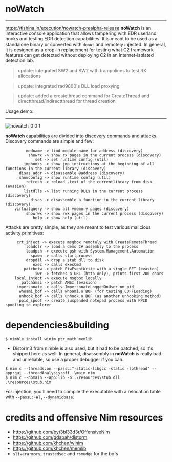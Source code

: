 # noWatch
---
https://tishina.in/execution/nowatch-prealpha-release
**noWatch** is an interactive console application that allows tampering with EDR userland hooks and testing EDR detection capabilities. It is meant to be used as a standalone binary or converted with `donut` and remotely injected. In general, it is designed as a drop-in replacement for testing what C2 framework features can get detected without deploying C2 in an Internet-isolated detection lab.
> update: integrated SW2 and SW2 with trampolines to test RX allocations

> update: integrated rad9800's DLL load proxying

> update: added a createthread command for CreateThread and directthread/indirectthread for thread creation 

Usage demo:

---
![nowatch_0 0 1](https://user-images.githubusercontent.com/502153/164777170-41ed8161-f646-4336-a124-1b31c4c0b35c.gif)


**noWatch** capabilities are divided into discovery commands and attacks. Discovery commands are simple and few:
```
         modname -> find module name for address (discovery)
          showrx -> show rx pages in the current process (discovery)
             set -> set runtime config (util)
        jmphooks -> show jmp instructions at the beginning of all functions in the current library (discovery)
      disas_addr -> disassemble @address (discovery)
      showconfig -> show runtime config (util)
         refresh -> reload .text of the currentlibrary from disk (evasion)
        listdlls -> list running DLLs in the current process (discovery)
           disas -> disassemble a function in the current library (discovery)
    virtualquery -> show all vmemory pages (discovery)
         showrwx -> show rwx pages in the current process (discovery)
            help -> show help (util)
```

Attacks are pretty simple, as they are meant to test various malicious activity primitives:
```
     crt_inject -> execute msgbox remotely with CreateRemoteThread
         loadclr -> load a demo C# assembly to the process
         loadpsh -> execute psh with System.Management.Automation
           spawn -> calls startprocess
         dropdll -> drop a stub dll to disk
            exec -> calls execCmd
        patchetw -> patch EtwEventWrite with a single RET (evasion)
             iwr -> fetches a URL (http only), prints first 200 chars
    local_inject -> execute msgbox locally
       patchamsi -> patch AMSI (evasion)
     impersonate -> calls ImpersonateLoggedOnUser on pid
      whoami_bof -> calls whoami.o BOF (for testing COFFLoading)
      unhook_bof -> calls unhook.o BOF (as another unhooking method)
      ppid_spoof -> create suspended notepad process with PPID spoofing to explorer
```

# dependencies&building
`$ nimble install winim ptr_math memlib`

- Distorm3 from nimble is also used, but it had to be patched, so it's shipped here as well. In general, disassembly in **noWatch** is really bad and unreliable, so use a proper debugger if you can.

```
$ nim c --threads:on --passL:"-static-libgcc -static -lpthread" --app:gui --threadAnalysis:off .\main.nim
$ nim c --nomain --app:lib -o:.\resources\stub.dll .\resources\stub.nim
```
For injection, you'll need to compile the executable with a relocation table with `--passL:-Wl,--dynamicbase`.
# credits and offensive Nim resources
- https://github.com/byt3bl33d3r/OffensiveNim
- https://github.com/gdabah/distorm
- https://github.com/khchen/winim
- https://github.com/khchen/memlib
- `sliverarmory`, `trustedsec` and `rsmudge` for the bofs
